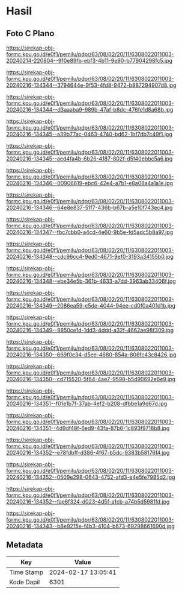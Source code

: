 # Hasil

## Foto C Plano

https://sirekap-obj-formc.kpu.go.id/e0f1/pemilu/pdpr/63/08/02/20/11/6308022011003-20240214-220804--910e89fb-ebf3-4b11-9e90-b77904298fc5.jpg

https://sirekap-obj-formc.kpu.go.id/e0f1/pemilu/pdpr/63/08/02/20/11/6308022011003-20240216-134344--3794644e-9f53-4fd8-9472-b887294907d8.jpg

https://sirekap-obj-formc.kpu.go.id/e0f1/pemilu/pdpr/63/08/02/20/11/6308022011003-20240216-134344--d3aaaba9-989b-47af-b8dc-476fe1d8a68b.jpg

https://sirekap-obj-formc.kpu.go.id/e0f1/pemilu/pdpr/63/08/02/20/11/6308022011003-20240216-134345--a39b77ac-0463-4740-bd62-1bf7db7c49f1.jpg

https://sirekap-obj-formc.kpu.go.id/e0f1/pemilu/pdpr/63/08/02/20/11/6308022011003-20240216-134345--aed4fa4b-6b26-4187-802f-d5f40ebbc5a6.jpg

https://sirekap-obj-formc.kpu.go.id/e0f1/pemilu/pdpr/63/08/02/20/11/6308022011003-20240216-134346--00906619-ebc6-42e4-a7b1-e8a08a4a1a1e.jpg

https://sirekap-obj-formc.kpu.go.id/e0f1/pemilu/pdpr/63/08/02/20/11/6308022011003-20240216-134346--64e8e837-51f7-436b-b67b-a5e10f743ec4.jpg

https://sirekap-obj-formc.kpu.go.id/e0f1/pemilu/pdpr/63/08/02/20/11/6308022011003-20240216-134347--fbc7cbb0-a4cd-4e60-9b5e-fd5adc5b8a97.jpg

https://sirekap-obj-formc.kpu.go.id/e0f1/pemilu/pdpr/63/08/02/20/11/6308022011003-20240216-134348--cdc96cc4-9ed0-4671-9ef0-3193a34155b0.jpg

https://sirekap-obj-formc.kpu.go.id/e0f1/pemilu/pdpr/63/08/02/20/11/6308022011003-20240216-134348--ebe34e5b-361b-4633-a7dd-3963ab33406f.jpg

https://sirekap-obj-formc.kpu.go.id/e0f1/pemilu/pdpr/63/08/02/20/11/6308022011003-20240216-134349--2086ea59-c5de-4044-94ee-cd0f0a401d1b.jpg

https://sirekap-obj-formc.kpu.go.id/e0f1/pemilu/pdpr/63/08/02/20/11/6308022011003-20240216-134349--9850ce1d-1dd3-4ddd-a32f-4662ae98f309.jpg

https://sirekap-obj-formc.kpu.go.id/e0f1/pemilu/pdpr/63/08/02/20/11/6308022011003-20240216-134350--669f0e34-d5ee-4680-854a-806fc43c8426.jpg

https://sirekap-obj-formc.kpu.go.id/e0f1/pemilu/pdpr/63/08/02/20/11/6308022011003-20240216-134350--cd715520-5f64-4ae7-9598-b5d90692e6e9.jpg

https://sirekap-obj-formc.kpu.go.id/e0f1/pemilu/pdpr/63/08/02/20/11/6308022011003-20240216-134351--f01e1b7f-37ab-4ef2-b208-dfbbe1a9d67d.jpg

https://sirekap-obj-formc.kpu.go.id/e0f1/pemilu/pdpr/63/08/02/20/11/6308022011003-20240216-134351--4d9df48f-6ed9-43fa-87b6-1c893f9718b8.jpg

https://sirekap-obj-formc.kpu.go.id/e0f1/pemilu/pdpr/63/08/02/20/11/6308022011003-20240216-134352--e78fdbff-d386-4f67-b5dc-9383b58176f4.jpg

https://sirekap-obj-formc.kpu.go.id/e0f1/pemilu/pdpr/63/08/02/20/11/6308022011003-20240216-134352--0509e298-0643-4752-afd3-e4e5fe7985d2.jpg

https://sirekap-obj-formc.kpu.go.id/e0f1/pemilu/pdpr/63/08/02/20/11/6308022011003-20240216-134352--fae6f324-d023-4d5f-a1cb-a74b5d5981fd.jpg

https://sirekap-obj-formc.kpu.go.id/e0f1/pemilu/pdpr/63/08/02/20/11/6308022011003-20240216-134343--b8e9215e-f4b3-4104-b673-69298661690d.jpg


## Metadata

| Key        | Value               |
| ---------- | ------------------- |
| Time Stamp | 2024-02-17 13:05:41 |
| Kode Dapil | 6301                |



